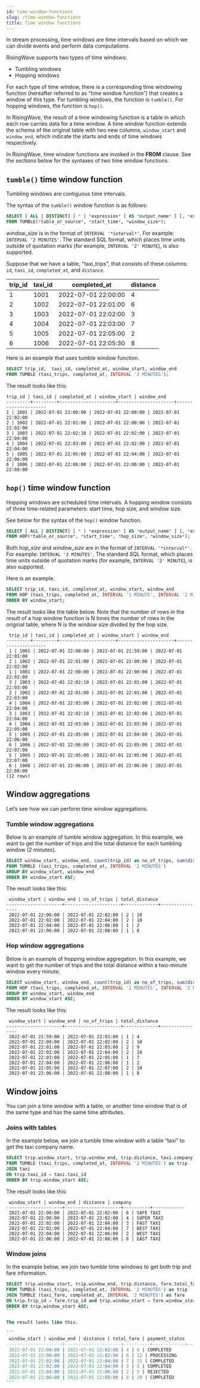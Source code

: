 ```yaml
---
id: time-window-functions
slug: /time-window-functions
title: Time window functions
---
```


In stream processing, time windows are time intervals based on which we can divide events and perform data computations.

RisingWave supports two types of time windows:

* Tumbling windows
* Hopping windows

For each type of time window, there is a corresponding time windowing function (hereafter referred to as “time window function”) that creates a window of this type. For tumbling windows, the function is `tumble()`. For hopping windows, the function is `hop()`.

In RisingWave, the result of a time windowing function  is a table in which each row carries data for a time window. A time window function extends the schema of the original table with two new columns, `window_start` and `window_end`, which indicate the starts and ends of time windows respectively.

In RisingWave, time window functions are invoked in the **FROM** clause. See the sections below for the syntaxes of two time window functions.

## `tumble()` time window function

Tumbling windows are contiguous time intervals. 

The syntax of the `tumble()` window function is as follows:

```sql
SELECT [ ALL | DISTINCT] [ * | *expression* [ AS *output_name* ] [, *expression* [ AS *output_name* ]...] ]
FROM TUMBLE(*table_or_source*, *start_time*, *window_size*);
```


*window_size* is in the format of `INTERVAL '*interval*'`. For example: `INTERVAL '2 MINUTES'`. The standard SQL format, which places time units outside of quotation marks (for example, `INTERVAL '2' MINUTE`), is also supported.


Suppose that we have a table, "taxi_trips", that consists of these columns: `id`, `taxi_id`, `completed_at`, and `distance`.

|trip_id|taxi_id	|completed_at	|distance|
|--------|-----------|----------|------------|
|1|1001	|2022-07-01 22:00:00|4|
|2|	1002|	2022-07-01 22:01:00	|6|
|3|	1003|	2022-07-01 22:02:00	|3|
|4|	1004|	2022-07-01 22:03:00	|7|
|5|	1005|	2022-07-01 22:05:00	|2|
|6|	1006|	2022-07-01 22:05:30	|8|



Here is an example that uses tumble window function.


```sql
SELECT trip_id,  taxi_id, completed_at, window_start, window_end
FROM TUMBLE (taxi_trips, completed_at, INTERVAL '2 MINUTES');
```


The result looks like this: 

```
trip_id | taxi_id | completed_at | window_start | window_end 
---------+---------+---------------------+---------------------+---------------------
1 | 1001 | 2022-07-01 22:00:00 | 2022-07-01 22:00:00 | 2022-07-01 22:02:00
2 | 1002 | 2022-07-01 22:01:00 | 2022-07-01 22:00:00 | 2022-07-01 22:02:00
3 | 1003 | 2022-07-01 22:02:10 | 2022-07-01 22:02:00 | 2022-07-01 22:04:00
4 | 1004 | 2022-07-01 22:03:00 | 2022-07-01 22:02:00 | 2022-07-01 22:04:00
5 | 1005 | 2022-07-01 22:05:00 | 2022-07-01 22:04:00 | 2022-07-01 22:06:00
6 | 1006 | 2022-07-01 22:06:00 | 2022-07-01 22:06:00 | 2022-07-01 22:08:00
```


## `hop()` time window function

Hopping windows are scheduled time intervals. A hopping window consists of three time-related parameters: start time, hop size, and window size.

See below for the syntax of the `hop()` window function.

```sql
SELECT [ ALL | DISTINCT] [ * | *expression* [ AS *output_name* ] [, *expression* [ AS *output_name* ]...] ]
FROM HOP(*table_or_source*, *start_time*, *hop_size*, *window_size*);
```

Both *hop_size* and *window_size* are in the format of `INTERVAL '*interval*'`. For example: `INTERVAL '2 MINUTES'`. The standard SQL format, which places time units outside of quotation marks (for example, `INTERVAL '2' MINUTE`), is also supported.

Here is an example.

```sql
SELECT trip_id, taxi_id, completed_at, window_start, window_end
FROM HOP (taxi_trips, completed_at, INTERVAL '1 MINUTE', INTERVAL '2 MINUTES')
ORDER BY window_start;
```

The result looks like the table below. Note that the number of rows in the result of a hop window function is N times the number of rows in the original table, where N is the window size divided by the hop size.


```
 trip_id | taxi_id | completed_at | window_start | window_end 
---------+---------+---------------------+---------------------+---------------------
 1 | 1001 | 2022-07-01 22:00:00 | 2022-07-01 21:59:00 | 2022-07-01 22:01:00
 2 | 1002 | 2022-07-01 22:01:00 | 2022-07-01 22:00:00 | 2022-07-01 22:02:00
 1 | 1001 | 2022-07-01 22:00:00 | 2022-07-01 22:00:00 | 2022-07-01 22:02:00
 3 | 1003 | 2022-07-01 22:02:10 | 2022-07-01 22:01:00 | 2022-07-01 22:03:00
 2 | 1002 | 2022-07-01 22:01:00 | 2022-07-01 22:01:00 | 2022-07-01 22:03:00
 4 | 1004 | 2022-07-01 22:03:00 | 2022-07-01 22:02:00 | 2022-07-01 22:04:00
 3 | 1003 | 2022-07-01 22:02:10 | 2022-07-01 22:02:00 | 2022-07-01 22:04:00
 4 | 1004 | 2022-07-01 22:03:00 | 2022-07-01 22:03:00 | 2022-07-01 22:05:00
 5 | 1005 | 2022-07-01 22:05:00 | 2022-07-01 22:04:00 | 2022-07-01 22:06:00
 6 | 1006 | 2022-07-01 22:06:00 | 2022-07-01 22:05:00 | 2022-07-01 22:07:00
 5 | 1005 | 2022-07-01 22:05:00 | 2022-07-01 22:05:00 | 2022-07-01 22:07:00
 6 | 1006 | 2022-07-01 22:06:00 | 2022-07-01 22:06:00 | 2022-07-01 22:08:00
(12 rows)
```


## Window aggregations

Let’s see how we can perform time window aggregations. 

### Tumble window aggregations

Below is an example of tumble window aggregation. In this example, we want to get the number of trips and the total distance for each tumbling window (2 minutes). 

```sql
SELECT window_start, window_end, count(trip_id) as no_of_trips, sum(distance) as total_distance 
FROM TUMBLE (taxi_trips, completed_at, INTERVAL '2 MINUTES') 
GROUP BY window_start, window_end 
ORDER BY window_start ASC;
```

The result looks like this:

```
 window_start | window_end | no_of_trips | total_distance 
---------------------+---------------------+-------------+----------------
 2022-07-01 22:00:00 | 2022-07-01 22:02:00 | 2 | 10
 2022-07-01 22:02:00 | 2022-07-01 22:04:00 | 2 | 10
 2022-07-01 22:04:00 | 2022-07-01 22:06:00 | 1 | 2
 2022-07-01 22:06:00 | 2022-07-01 22:08:00 | 1 | 8
```

### Hop window aggregations

Below is an example of hopping window aggregation. In this example, we want to get the number of trips and the total distance within a two-minute window every minute.

```sql
SELECT window_start, window_end, count(trip_id) as no_of_trips, sum(distance) as total_distance 
FROM HOP (taxi_trips, completed_at, INTERVAL '1 MINUTES', INTERVAL '2 MINUTES') 
GROUP BY window_start, window_end 
ORDER BY window_start ASC;
```

The result looks like this:

```
 window_start | window_end | no_of_trips | total_distance 
---------------------+---------------------+-------------+----------------
 2022-07-01 21:59:00 | 2022-07-01 22:01:00 | 1 | 4
 2022-07-01 22:00:00 | 2022-07-01 22:02:00 | 2 | 10
 2022-07-01 22:01:00 | 2022-07-01 22:03:00 | 2 | 9
 2022-07-01 22:02:00 | 2022-07-01 22:04:00 | 2 | 10
 2022-07-01 22:03:00 | 2022-07-01 22:05:00 | 1 | 7
 2022-07-01 22:04:00 | 2022-07-01 22:06:00 | 1 | 2
 2022-07-01 22:05:00 | 2022-07-01 22:07:00 | 2 | 10
 2022-07-01 22:06:00 | 2022-07-01 22:08:00 | 1 | 8
```

## Window joins

You can join a time window with a table, or another time window that is of the same type and has the same time attributes.

### Joins with tables

In the example below, we join a tumble time window with a table “taxi” to get the taxi company name.

```sql
SELECT trip.window_start, trip.window_end, trip.distance, taxi.company
FROM TUMBLE (taxi_trips, completed_at, INTERVAL '2 MINUTES') as trip
JOIN taxi
ON trip.taxi_id = taxi.taxi_id
ORDER BY trip.window_start ASC;
```

The result looks like this:

```
 window_start | window_end | distance | company 
---------------------+---------------------+----------+------------
 2022-07-01 22:00:00 | 2022-07-01 22:02:00 | 6 | SAFE TAXI
 2022-07-01 22:00:00 | 2022-07-01 22:02:00 | 4 | SUPER TAXI
 2022-07-01 22:02:00 | 2022-07-01 22:04:00 | 3 | FAST TAXI
 2022-07-01 22:02:00 | 2022-07-01 22:04:00 | 7 | BEST TAXI
 2022-07-01 22:04:00 | 2022-07-01 22:06:00 | 2 | WEST TAXI
 2022-07-01 22:06:00 | 2022-07-01 22:08:00 | 8 | EAST TAXI
```

### Window joins

In the example below, we join two tumble time windows to get both trip and fare information.

````sql
SELECT trip.window_start, trip.window_end, trip.distance, fare.total_fare, fare.payment_status
FROM TUMBLE (taxi_trips, completed_at, INTERVAL '2 MINUTES') as trip
JOIN TUMBLE (taxi_fare, completed_at, INTERVAL '2 MINUTES') as fare
ON trip.trip_id = fare.trip_id and trip.window_start = fare.window_start
ORDER BY trip.window_start ASC;
```

The result looks like this.

```
 window_start | window_end | distance | total_fare | payment_status 
---------------------+---------------------+----------+------------+----------------
 2022-07-01 22:00:00 | 2022-07-01 22:02:00 | 4 | 8 | COMPLETED
 2022-07-01 22:00:00 | 2022-07-01 22:02:00 | 6 | 12 | PROCESSING
 2022-07-01 22:02:00 | 2022-07-01 22:04:00 | 7 | 15 | COMPLETED
 2022-07-01 22:02:00 | 2022-07-01 22:04:00 | 3 | 5 | COMPLETED
 2022-07-01 22:04:00 | 2022-07-01 22:06:00 | 2 | 5 | REJECTED
 2022-07-01 22:06:00 | 2022-07-01 22:08:00 | 8 | 20 | COMPLETED
```